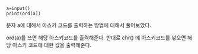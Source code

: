 ```
a=input()
print(ord(a))
```
문자 a에 대해서 아스키 코드를 출력하는 방법에 대해서 풀어보았다.

ord(a)를 쓰면 해당 아스키코드를 출력해준다.
반대로 chr() 에 아스키코드를 넣으면 해당 아스키 코드에 대한 값을 출력해준다.